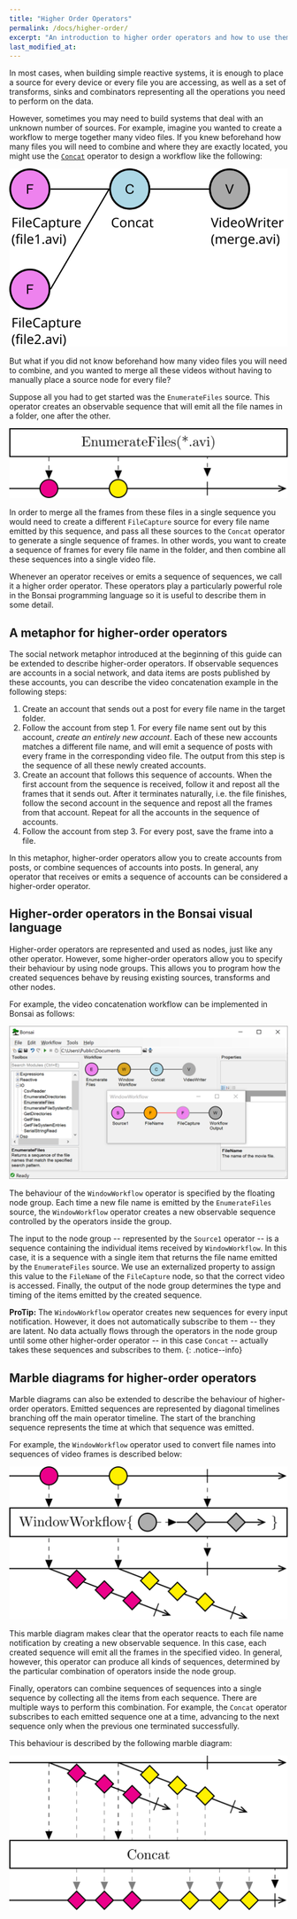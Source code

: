 ```yaml
---
title: "Higher Order Operators"
permalink: /docs/higher-order/
excerpt: "An introduction to higher order operators and how to use them to express dynamic behaviour."
last_modified_at: 
---
```


In most cases, when building simple reactive systems, it is enough to place a source for every device or every file you are accessing, as well as a set of transforms, sinks and combinators representing all the operations you need to perform on the data.

However, sometimes you may need to build systems that deal with an unknown number of sources. For example, imagine you wanted to create a workflow to merge together many video files. If you knew beforehand how many files you will need to combine and where they are exactly located, you might use the [`Concat`](/docs/operators/concat) operator to design a workflow like the following:

![Concatenate video files using first order operators](/assets/images/concatfile-firstorder.svg)

But what if you did not know beforehand how many video files you will need to combine, and you wanted to merge all these videos without having to manually place a source node for every file?

Suppose all you had to get started was the `EnumerateFiles` source. This operator creates an observable sequence that will emit all the file names in a folder, one after the other.

![Enumerate all file names in a folder](/assets/images/concatfile-enumeratefiles.svg)

In order to merge all the frames from these files in a single sequence you would need to create a different `FileCapture` source for every file name emitted by this sequence, and pass all these sources to the `Concat` operator to generate a single sequence of frames. In other words, you want to create a sequence of frames for every file name in the folder, and then combine all these sequences into a single video file.

Whenever an operator receives or emits a sequence of sequences, we call it a higher order operator. These operators play a particularly powerful role in the Bonsai programming language so it is useful to describe them in some detail.

## A metaphor for higher-order operators

The social network metaphor introduced at the beginning of this guide can be extended to describe higher-order operators. If observable sequences are accounts in a social network, and data items are posts published by these accounts, you can describe the video concatenation example in the following steps:

1. Create an account that sends out a post for every file name in the target folder.
2. Follow the account from step 1. For every file name sent out by this account, *create an entirely new account*. Each of these new accounts matches a different file name, and will emit a sequence of posts with every frame in the corresponding video file. The output from this step is the sequence of all these newly created accounts.
3. Create an account that follows this sequence of accounts. When the first account from the sequence is received, follow it and repost all the frames that it sends out. After it terminates naturally, i.e. the file finishes, follow the second account in the sequence and repost all the frames from that account. Repeat for all the accounts in the sequence of accounts.
4. Follow the account from step 3. For every post, save the frame into a file.

In this metaphor, higher-order operators allow you to create accounts from posts, or combine sequences of accounts into posts. In general, any operator that receives or emits a sequence of accounts can be considered a higher-order operator.

## Higher-order operators in the Bonsai visual language

Higher-order operators are represented and used as nodes, just like any other operator. However, some higher-order operators allow you to specify their behaviour by using node groups. This allows you to program how the created sequences behave by reusing existing sources, transforms and other nodes.

For example, the video concatenation workflow can be implemented in Bonsai as follows:

![Concatenate video files using higher order operators](/assets/images/concatfile-higherorder.png)

The behaviour of the `WindowWorkflow` operator is specified by the floating node group. Each time a new file name is emitted by the `EnumerateFiles` source, the `WindowWorkflow` operator creates a new observable sequence controlled by the operators inside the group.

The input to the node group -- represented by the `Source1` operator -- is a sequence containing the individual items received by `WindowWorkflow`. In this case, it is a sequence with a single item that returns the file name emitted by the `EnumerateFiles` source. We use an externalized property to assign this value to the `FileName` of the `FileCapture` node, so that the correct video is accessed. Finally, the output of the node group determines the type and timing of the items emitted by the created sequence.

**ProTip:** The `WindowWorkflow` operator creates new sequences for every input notification. However, it does not automatically subscribe to them -- they are latent. No data actually flows through the operators in the node group until some other higher-order operator -- in this case `Concat` -- actually takes these sequences and subscribes to them.
{: .notice--info}

## Marble diagrams for higher-order operators

Marble diagrams can also be extended to describe the behaviour of higher-order operators. Emitted sequences are represented by diagonal timelines branching off the main operator timeline. The start of the branching sequence represents the time at which that sequence was emitted.

For example, the `WindowWorkflow` operator used to convert file names into sequences of video frames is described below: 

![Create sequences of frames from file names](/assets/images/concatfile-window.svg)

This marble diagram makes clear that the operator reacts to each file name notification by creating a new observable sequence. In this case, each created sequence will emit all the frames in the specified video. In general, however, this operator can produce all kinds of sequences, determined by the particular combination of operators inside the node group.

Finally, operators can combine sequences of sequences into a single sequence by collecting all the items from each sequence. There are multiple ways to perform this combination. For example, the `Concat` operator subscribes to each emitted sequence one at a time, advancing to the next sequence only when the previous one terminated successfully.

This behaviour is described by the following marble diagram:

![Combine all sequences of frames into a single sequence](/assets/images/concatfile-combine.svg)